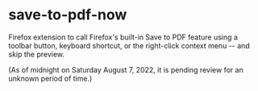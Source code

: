# save-to-pdf-now
Firefox extension to call Firefox's built-in Save to PDF feature using a toolbar button, keyboard shortcut, or the right-click context menu -- and skip the preview.

(As of midnight on Saturday August 7, 2022, it is pending review for an unknown period of time.)
